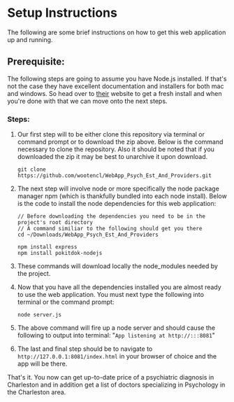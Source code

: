 # Setup Instructions 

The following are some brief instructions on how to get this web application up and running. 

## Prerequisite:
The following steps are going to assume you have Node.js installed. If that's not the case they have excellent documentation and installers for both mac and windows. So head over to [their](https://nodejs.org/en/) website to get a fresh install and when you're done with that we can move onto the next steps.

### Steps:
1. Our first step will to be either clone this repository via terminal or command prompt or to download the zip above. Below is the command necessary to clone the repository. Also it should be noted that if you downloaded the zip it may be best to unarchive it upon download. 

    ```
    git clone https://github.com/wootencl/WebApp_Psych_Est_And_Providers.git
    ```

2. The next step will involve node or more specifically the node package manager npm (which is thankfully bundled into each node install). Below is the code to install the node dependencies for this web application: 

    ```
    // Before downloading the dependencies you need to be in the project's root directory
    // A command similiar to the following should get you there
    cd ~/Downloads/WebApp_Psych_Est_And_Providers

    npm install express
    npm install pokitdok-nodejs
    ```

3. These commands will download locally the node_modules needed by the project. 
4. Now that you have all the dependencies installed you are almost ready to use the web application. You must next type the following into terminal or the command prompt:

    ```
    node server.js
    ```

5. The above command will fire up a node server and should cause the following to output into terminal: "```App listening at http://:::8081```"
6. The last and final step should be to navigate to ```http://127.0.0.1:8081/index.html``` in your browser of choice and the app will be there. 

That's it. You now can get up-to-date price of a psychiatric diagnosis in Charleston and in addition get a list of doctors specializing in Psychology in the Charleston area. 
